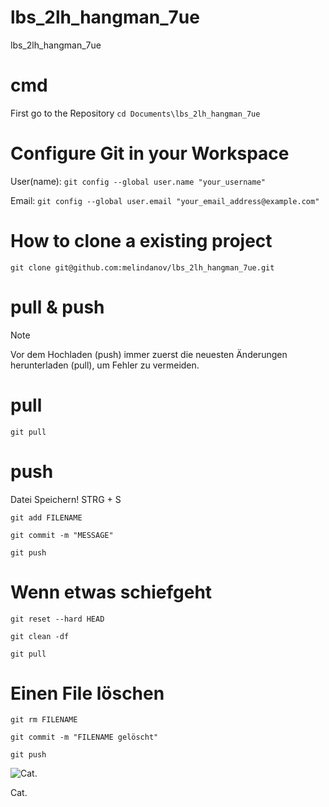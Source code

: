# lbs_2lh_hangman_7ue
lbs_2lh_hangman_7ue

# cmd
First go to the Repository
`cd Documents\lbs_2lh_hangman_7ue`

# Configure Git in your Workspace
User(name): 
`git config --global user.name "your_username"`

Email: 
`git config --global user.email "your_email_address@example.com"`

# How to clone a existing project

`git clone git@github.com:melindanov/lbs_2lh_hangman_7ue.git`

# pull & push
> [!NOTE]
> Vor dem Hochladen (push) immer zuerst die neuesten Änderungen herunterladen (pull), um Fehler zu vermeiden.

# pull
`git pull`

# push
Datei Speichern! STRG + S

`git add FILENAME`

`git commit -m "MESSAGE"`

`git push`

# Wenn etwas schiefgeht
`git reset --hard HEAD`

`git clean -df`

`git pull`

# Einen File löschen
`git rm FILENAME`

`git commit -m "FILENAME gelöscht"`

`git push`


![Cat.](https://i.pinimg.com/564x/e3/cc/df/e3ccdfd7459571fb8b5ae5b4a798e664.jpg)

Cat.
